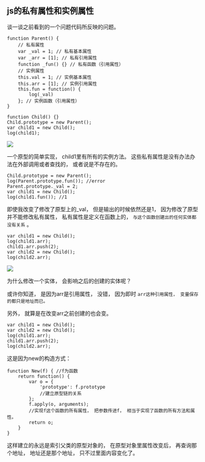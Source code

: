 

## js的私有属性和实例属性

谈一谈之前看到的一个问题代码所反映的问题。 

    function Parent() {
        // 私有属性
        var _val = 1; // 私有基本属性
        var _arr = [1]; // 私有引用属性
        function _fun() {} // 私有函数（引用属性）
        // 实例属性
        this.val = 1; // 实例基本属性
        this.arr = [1]; // 实例引用属性
        this.fun = function() {
            log(_val)
        }; // 实例函数（引用属性）
    }

    function Child() {}
    Child.prototype = new Parent(); 
    var child1 = new Child(); 
    log(child1); 

![](http://images2015.cnblogs.com/blog/1121217/201704/1121217-20170413091157283-1665075142.png)

一个原型的简单实现， child1里有所有的实例方法。 这些私有属性是没有办法办法在外部调用或者查找的， 或者说是不存在的。 

    Child.prototype = new Parent(); 
    log(Parent.prototype.fun()); //error
    Parent.prototype._val = 2; 
    var child1 = new Child(); 
    log(child1.fun()); //1

即使我改变了修改了原型上的_val， 但是输出的时候依然还是1， 因为修改了原型并不能修改私有属性， 私有属性是定义在函数上的， `与这个函数创建出的任何实体都没有关系` 。 

    var child1 = new Child(); 
    log(child1.arr); 
    child1.arr.push(2); 
    var child2 = new Child(); 
    log(child2.arr); 

![](http://images2015.cnblogs.com/blog/1121217/201704/1121217-20170413093119361-1267109832.png)

为什么修改一个实体， 会影响之后的创建的实体呢？ 

或许你知道， 是因为arr是引用属性， 没错， 因为即时 `arr这种引用属性， 变量保存的都只是地址而已。 ` 

另外， 就算是在改变arr之前创建的也会变。 

    var child1 = new Child(); 
    var child2 = new Child(); 
    log(child1.arr); 
    child1.arr.push(2); 
    log(child2.arr); 

这是因为new的构造方式： 

    function New(f) { //f为函数
        return function() {
            var o = {
                'prototype': f.prototype
                //建立原型链的关系
            }; 
            f.apply(o, arguments); 
            //实现f这个函数的所有属性， 把参数传进f， 相当于实现了函数的所有方法和属性。 
            return o; 
        }
    }

这样建立的永远是索引父类的原型对象的， 在原型对象里属性改变后， 再查询那个地址， 地址还是那个地址， 只不过里面内容变化了。 


